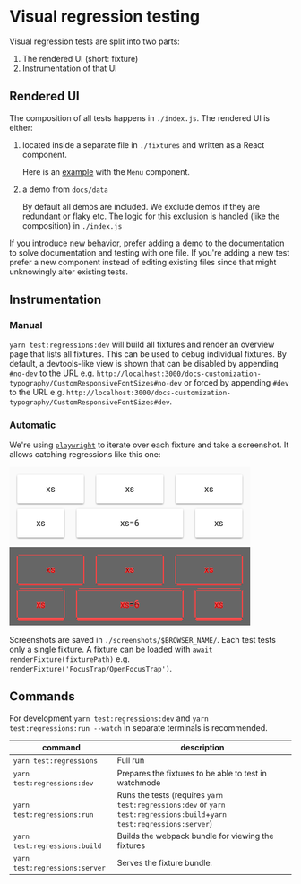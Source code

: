 # Visual regression testing

Visual regression tests are split into two parts:

1. The rendered UI (short: fixture)
2. Instrumentation of that UI

## Rendered UI

The composition of all tests happens in `./index.js`.
The rendered UI is either:

1. located inside a separate file in `./fixtures` and written as a React component.

   Here is an [example](https://github.com/mui/material-ui/blob/814fb60bbd8e500517b2307b6a297a638838ca89/test/regressions/tests/Menu/SimpleMenuList.js#L6-L16) with the `Menu` component.

2. a demo from `docs/data`

   By default all demos are included.
   We exclude demos if they are redundant or flaky etc.
   The logic for this exclusion is handled (like the composition) in `./index.js`

If you introduce new behavior, prefer adding a demo to the documentation to solve documentation and testing with one file.
If you're adding a new test prefer a new component instead of editing existing files since that might unknowingly alter existing tests.

## Instrumentation

### Manual

`yarn test:regressions:dev` will build all fixtures and render an overview page that lists all fixtures.
This can be used to debug individual fixtures.
By default, a devtools-like view is shown that can be disabled by appending `#no-dev` to the URL e.g. `http://localhost:3000/docs-customization-typography/CustomResponsiveFontSizes#no-dev` or forced by appending `#dev` to the URL e.g. `http://localhost:3000/docs-customization-typography/CustomResponsiveFontSizes#dev`.

### Automatic

We're using [`playwright`](https://playwright.dev) to iterate over each fixture and take a screenshot.
It allows catching regressions like this one:

![before](/test/docs-regressions-before.png)
![diff](/test/docs-regressions-diff.png)

Screenshots are saved in `./screenshots/$BROWSER_NAME/`.
Each test tests only a single fixture.
A fixture can be loaded with `await renderFixture(fixturePath)` e.g. `renderFixture('FocusTrap/OpenFocusTrap')`.

## Commands

For development `yarn test:regressions:dev` and `yarn test:regressions:run --watch` in separate terminals is recommended.

| command                        | description                                                                                                           |
| ------------------------------ | --------------------------------------------------------------------------------------------------------------------- |
| `yarn test:regressions`        | Full run                                                                                                              |
| `yarn test:regressions:dev`    | Prepares the fixtures to be able to test in watchmode                                                                 |
| `yarn test:regressions:run`    | Runs the tests (requires `yarn test:regressions:dev` or `yarn test:regressions:build`+`yarn test:regressions:server`) |
| `yarn test:regressions:build`  | Builds the webpack bundle for viewing the fixtures                                                                    |
| `yarn test:regressions:server` | Serves the fixture bundle.                                                                                            |
